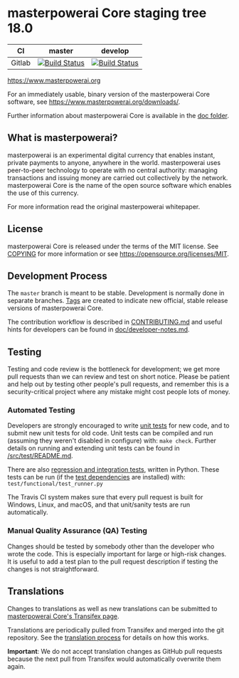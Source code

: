masterpowerai Core staging tree 18.0
===========================

|CI|master|develop|
|-|-|-|
|Gitlab|[![Build Status](https://gitlab.com/masterpoweraipay/masterpowerai/badges/master/pipeline.svg)](https://gitlab.com/masterpoweraipay/masterpowerai/-/tree/master)|[![Build Status](https://gitlab.com/masterpoweraipay/masterpowerai/badges/develop/pipeline.svg)](https://gitlab.com/masterpoweraipay/masterpowerai/-/tree/develop)|

https://www.masterpowerai.org

For an immediately usable, binary version of the masterpowerai Core software, see
https://www.masterpowerai.org/downloads/.

Further information about masterpowerai Core is available in the [doc folder](/doc).

What is masterpowerai?
-------------

masterpowerai is an experimental digital currency that enables instant, private
payments to anyone, anywhere in the world. masterpowerai uses peer-to-peer technology
to operate with no central authority: managing transactions and issuing money
are carried out collectively by the network. masterpowerai Core is the name of the open
source software which enables the use of this currency.


For more information read the original masterpowerai whitepaper.

License
-------

masterpowerai Core is released under the terms of the MIT license. See [COPYING](COPYING) for more
information or see https://opensource.org/licenses/MIT.

Development Process
-------------------

The `master` branch is meant to be stable. Development is normally done in separate branches.
[Tags](https://github.com/masterpowerai/tags) are created to indicate new official,
stable release versions of masterpowerai Core.

The contribution workflow is described in [CONTRIBUTING.md](CONTRIBUTING.md)
and useful hints for developers can be found in [doc/developer-notes.md](doc/developer-notes.md).

Testing
-------

Testing and code review is the bottleneck for development; we get more pull
requests than we can review and test on short notice. Please be patient and help out by testing
other people's pull requests, and remember this is a security-critical project where any mistake might cost people
lots of money.

### Automated Testing

Developers are strongly encouraged to write [unit tests](src/test/README.md) for new code, and to
submit new unit tests for old code. Unit tests can be compiled and run
(assuming they weren't disabled in configure) with: `make check`. Further details on running
and extending unit tests can be found in [/src/test/README.md](/src/test/README.md).

There are also [regression and integration tests](/test), written
in Python.
These tests can be run (if the [test dependencies](/test) are installed) with: `test/functional/test_runner.py`

The Travis CI system makes sure that every pull request is built for Windows, Linux, and macOS, and that unit/sanity tests are run automatically.

### Manual Quality Assurance (QA) Testing

Changes should be tested by somebody other than the developer who wrote the
code. This is especially important for large or high-risk changes. It is useful
to add a test plan to the pull request description if testing the changes is
not straightforward.

Translations
------------

Changes to translations as well as new translations can be submitted to
[masterpowerai Core's Transifex page](https://www.transifex.com/projects/p/masterpowerai/).

Translations are periodically pulled from Transifex and merged into the git repository. See the
[translation process](doc/translation_process.md) for details on how this works.

**Important**: We do not accept translation changes as GitHub pull requests because the next
pull from Transifex would automatically overwrite them again.
